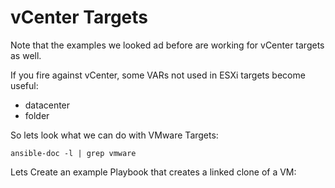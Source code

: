 # vCenter Targets
Note that the examples we looked ad before are working for vCenter targets as well.

If you fire against vCenter, some VARs not used in ESXi targets become useful:
* datacenter
* folder

So lets look what we can do with VMware Targets:

    ansible-doc -l | grep vmware

Lets Create an example Playbook that creates a linked clone of a VM:

<!--stackedit_data:
eyJoaXN0b3J5IjpbMTE2MzE5MTY0MF19
-->